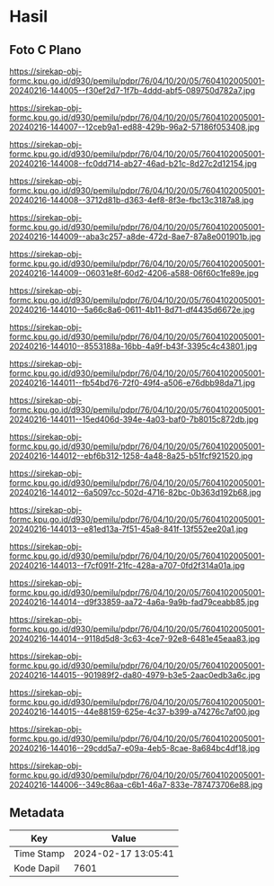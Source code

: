 # Hasil

## Foto C Plano

https://sirekap-obj-formc.kpu.go.id/d930/pemilu/pdpr/76/04/10/20/05/7604102005001-20240216-144005--f30ef2d7-1f7b-4ddd-abf5-089750d782a7.jpg

https://sirekap-obj-formc.kpu.go.id/d930/pemilu/pdpr/76/04/10/20/05/7604102005001-20240216-144007--12ceb9a1-ed88-429b-96a2-57186f053408.jpg

https://sirekap-obj-formc.kpu.go.id/d930/pemilu/pdpr/76/04/10/20/05/7604102005001-20240216-144008--fc0dd714-ab27-46ad-b21c-8d27c2d12154.jpg

https://sirekap-obj-formc.kpu.go.id/d930/pemilu/pdpr/76/04/10/20/05/7604102005001-20240216-144008--3712d81b-d363-4ef8-8f3e-fbc13c3187a8.jpg

https://sirekap-obj-formc.kpu.go.id/d930/pemilu/pdpr/76/04/10/20/05/7604102005001-20240216-144009--aba3c257-a8de-472d-8ae7-87a8e001901b.jpg

https://sirekap-obj-formc.kpu.go.id/d930/pemilu/pdpr/76/04/10/20/05/7604102005001-20240216-144009--06031e8f-60d2-4206-a588-06f60c1fe89e.jpg

https://sirekap-obj-formc.kpu.go.id/d930/pemilu/pdpr/76/04/10/20/05/7604102005001-20240216-144010--5a66c8a6-0611-4b11-8d71-df4435d6672e.jpg

https://sirekap-obj-formc.kpu.go.id/d930/pemilu/pdpr/76/04/10/20/05/7604102005001-20240216-144010--8553188a-16bb-4a9f-b43f-3395c4c43801.jpg

https://sirekap-obj-formc.kpu.go.id/d930/pemilu/pdpr/76/04/10/20/05/7604102005001-20240216-144011--fb54bd76-72f0-49f4-a506-e76dbb98da71.jpg

https://sirekap-obj-formc.kpu.go.id/d930/pemilu/pdpr/76/04/10/20/05/7604102005001-20240216-144011--15ed406d-394e-4a03-baf0-7b8015c872db.jpg

https://sirekap-obj-formc.kpu.go.id/d930/pemilu/pdpr/76/04/10/20/05/7604102005001-20240216-144012--ebf6b312-1258-4a48-8a25-b51fcf921520.jpg

https://sirekap-obj-formc.kpu.go.id/d930/pemilu/pdpr/76/04/10/20/05/7604102005001-20240216-144012--6a5097cc-502d-4716-82bc-0b363d192b68.jpg

https://sirekap-obj-formc.kpu.go.id/d930/pemilu/pdpr/76/04/10/20/05/7604102005001-20240216-144013--e81ed13a-7f51-45a8-841f-13f552ee20a1.jpg

https://sirekap-obj-formc.kpu.go.id/d930/pemilu/pdpr/76/04/10/20/05/7604102005001-20240216-144013--f7cf091f-21fc-428a-a707-0fd2f314a01a.jpg

https://sirekap-obj-formc.kpu.go.id/d930/pemilu/pdpr/76/04/10/20/05/7604102005001-20240216-144014--d9f33859-aa72-4a6a-9a9b-fad79ceabb85.jpg

https://sirekap-obj-formc.kpu.go.id/d930/pemilu/pdpr/76/04/10/20/05/7604102005001-20240216-144014--9118d5d8-3c63-4ce7-92e8-6481e45eaa83.jpg

https://sirekap-obj-formc.kpu.go.id/d930/pemilu/pdpr/76/04/10/20/05/7604102005001-20240216-144015--901989f2-da80-4979-b3e5-2aac0edb3a6c.jpg

https://sirekap-obj-formc.kpu.go.id/d930/pemilu/pdpr/76/04/10/20/05/7604102005001-20240216-144015--44e88159-625e-4c37-b399-a74276c7af00.jpg

https://sirekap-obj-formc.kpu.go.id/d930/pemilu/pdpr/76/04/10/20/05/7604102005001-20240216-144016--29cdd5a7-e09a-4eb5-8cae-8a684bc4df18.jpg

https://sirekap-obj-formc.kpu.go.id/d930/pemilu/pdpr/76/04/10/20/05/7604102005001-20240216-144006--349c86aa-c6b1-46a7-833e-787473706e88.jpg


## Metadata

| Key        | Value               |
| ---------- | ------------------- |
| Time Stamp | 2024-02-17 13:05:41 |
| Kode Dapil | 7601                |



